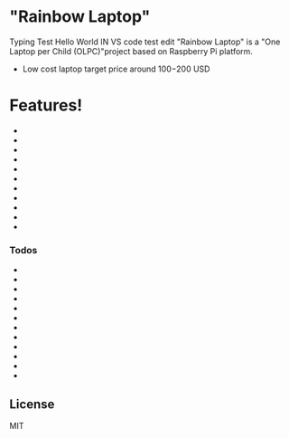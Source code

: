 # "Rainbow Laptop"

Typing Test
Hello World
IN VS code test edit
"Rainbow Laptop" is a "One Laptop per Child (OLPC)"project based on Raspberry Pi platform.

  - Low cost laptop target price around $100-$200 USD


# Features!

  - 
  - 
  - 
  - 
  - 
  - 
  - 
  - 
  - 
  - 
  - 



### Todos

 - 
 - 
 - 
 - 
 - 
 - 
 - 
 - 
 - 
 - 
 - 
 - 
 

License
----

MIT

